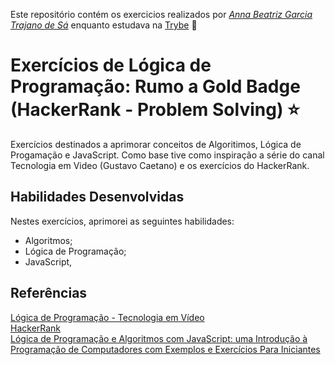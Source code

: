 Este repositório contém os exercicios realizados por _[Anna Beatriz Garcia Trajano de Sá](www.linkedin.com/in/anna-beatriz-trajano-de-sá)_ enquanto estudava na [Trybe](https://www.betrybe.com/) :rocket:

# Exercícios de Lógica de Programação: Rumo a Gold Badge (HackerRank - Problem Solving) ⭐

Exercícios destinados a aprimorar conceitos de Algoritimos, Lógica de Progamação e JavaScript. 
Como base tive como inspiração a série do canal Tecnologia em Video (Gustavo Caetano) e os exercícios do HackerRank.


## Habilidades Desenvolvidas

Nestes exercícios, aprimorei as seguintes habilidades:

 - Algoritmos;
 - Lógica de Programação;
 - JavaScript,

 
 ## Referências
 [Lógica de Programação - Tecnologia em Vídeo](https://youtube.com/playlist?list=PLylCwvNCtoakuEW0VGSD8XB56jBHbQxF8)<br>
 [HackerRank](https://www.hackerrank.com)<br>
 [Lógica de Programação e Algoritmos com JavaScript: uma Introdução à Programação de Computadores com Exemplos e Exercícios Para Iniciantes](https://www.amazon.com.br/L%C3%B3gica-Programa%C3%A7%C3%A3o-Algoritmos-com-JavaScript/dp/6586057906/ref=asc_df_6586057906/?tag=googleshopp00-20&linkCode=df0&hvadid=581934698281&hvpos=&hvnetw=g&hvrand=11552060094739945854&hvpone=&hvptwo=&hvqmt=&hvdev=c&hvdvcmdl=&hvlocint=&hvlocphy=1001650&hvtargid=pla-1646193652318&psc=1)<br>
